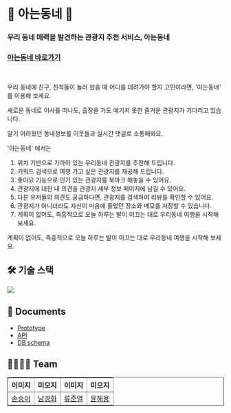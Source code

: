 <h1>🏡 아는동네 🏡</h1>

<h3>우리 동네 매력을 발견하는 관광지 추천 서비스, 아는동네</h3>

<h3><a href="https://aneun-dongne.com">아는동네 바로가기</a></h3>

</br>

우리 동네에 친구, 친척들이 놀러 왔을 때 어디를 데려가야 할지 고민이라면, '아는동네' 를 이용해 보세요.

새로운 동네로 이사를 떠나도, 출장을 가도 예기치 못한 즐거운 관광지가 기다리고 있습니다.

알기 어려웠던 동네정보를 이웃들과 실시간 댓글로 소통해봐요.

'아는동네' 에서는

1. 위치 기반으로 가까이 있는 우리동네 관광지를 추천해 드립니다.
2. 키워드 검색으로 여행 가고 싶은 관광지를 제공해 드립니다.
3. 좋아요 기능으로 인기 있는 관광지를 북마크 해놓을 수 있어요.
4. 관광지에 대한 내 의견을 관광지 세부 정보 페이지에 남길 수 있어요.
5. 다른 유저들의 의견도 궁금하다면, 관광지를 검색하여 리뷰를 확인할 수 있어요.
6. 관광지가 아니더라도 자신이 마음에 들었던 장소와 메모를 저장할 수 있습니다.
7. 계획이 없어도, 즉흥적으로 오늘 하루는 발이 이끄는 대로 우리동네 여행을 시작해 보세요.

계획이 없어도, 즉흥적으로 오늘 하루는 발이 이끄는 대로 우리동네 여행을 시작해 보세요.

<h2> 🛠 기술 스택 </h2>
<img src="https://user-images.githubusercontent.com/85859084/146774208-efc0a688-0eb7-4726-af87-b46d9ef79452.png" />


<h2> 📃 Documents </h2>
<ul>
  <li><a href="https://www.figma.com/file/jDF0JU7yNritvz43jHq3Z7/tenten-team-library?node-id=0%3A1">Prototype</a></li>
  <li><a href="https://tmddl0807.gitbook.io/tenten/">API</a></li>
  <li><a href="https://dbdiagram.io/d/61a48f748c901501c0d6dc5b">DB schema</a></li>
</ul>

<h2> 👩‍👩‍👦‍👦 Team </h2>
<table border="1">
	<th>이미지</th>
	<th>미모지</th>
  <th>이미지</th>
  <th>미모지</th>
	<tr><!-- 첫번째 줄 시작 -->
    <td><a href="https://github.com/tmddl0807">손승이</a></td>
    <td><a href="https://github.com/hwa7879">남경화</a></td>
    <td><a href="https://github.com/ryu9663">류준열</a></td>
    <td><a href="https://github.com/haeyong9701">윤해용</a></td>
	</tr><!-- 첫번째 줄 끝 -->
    </table>
